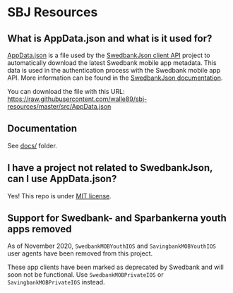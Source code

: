 # SBJ Resources

## What is AppData.json and what is it used for?
[AppData.json](src/AppData.json) is a file used by the [SwedbankJson client API](https://github.com/walle89/SwedbankJson) project to automatically download the latest Swedbank mobile app metadata.
This data is used in the authentication process with the Swedbank mobile app API. More information can be found in the [SwedbankJson documentation](https://github.com/walle89/SwedbankJson/blob/master/docs/appdata.md).

You can download the file with this URL: https://raw.githubusercontent.com/walle89/sbj-resources/master/src/AppData.json

## Documentation
See [docs/](docs/) folder.

## I have a project not related to SwedbankJson, can I use AppData.json?
Yes! This repo is under [MIT license](LICENSE).

## Support for Swedbank- and Sparbankerna youth apps removed
As of November 2020, `SwedbankMOBYouthIOS` and  `SavingbankMOBYouthIOS` user agents have been removed from this project.

These app clients have been marked as deprecated by Swedbank and will soon not be functional. Use `SwedbankMOBPrivateIOS` or `SavingbankMOBPrivateIOS` instead.
